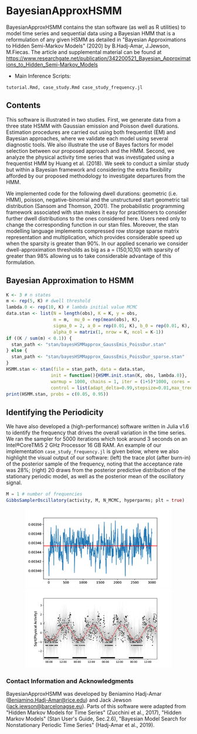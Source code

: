 # BayesianApproxHSMM

BayesianApproxHSMM contains the stan software (as well as R utilities) to model time series and sequential data using a  Bayesian  HMM that is a reformulation of any given HSMM as detailed in "Bayesian Approximations to Hidden Semi-Markov Models" (2020) by B.Hadj-Amar, J.Jewson, M.Fiecas. The article and supplemental material can be found at https://www.researchgate.net/publication/342200521_Bayesian_Approximations_to_Hidden_Semi-Markov_Models

* Main Inference Scripts:
```
tutorial.Rmd, case_study.Rmd case_study_frequency.jl
```



## Contents

This software is illustrated in two studies.  First, we generate data from a three state HSMM with Gaussian emission and Poisson dwell durations. Estimation procedures are carried out using both frequentist (EM) and Bayesian approaches, where we validate each model using several diagnostic tools. We also illustrate the use of Bayes factors for model selection between our proposed approach and the HMM. Second, we analyze the physical activity time series that was investigated using a frequentist HMM by Huang et al. (2018). We seek to conduct a similar study but within a Bayesian framework and considering the 
extra flexibility afforded by our proposed methodology to investigate departures from the HMM. 


We implemented code for the following dwell durations: geometric (i.e. HMM), poisson, negative-binomial and the unstructured start geometric tail distribution (Sansom and Thomson, 2001). The probabilistic programming framework associated with stan makes it easy for practitioners to consider further dwell distributions to the ones considered here. Users need only to change the corresponding function in our stan files. Moreover, the stan modelling language implements compressed row storage sparse matrix representation and multiplication, which provides considerable speed up when the sparsity is greater than 90%.
In our applied scenario we consider dwell-approximation thresholds as big as a = (150,10,10) with sparsity of greater than 98% allowing us to take considerable advantage of this formulation.

## Bayesian Approximation to HSMM 

```r
K <- 3 # n states 
m <- rep(5, K) # dwell threshold
lambda.0 <- rep(10, K) # lambda initial value MCMC
data.stan <- list(N = length(obs), K = K, y = obs,
                  m = m,  mu_0 = rep(mean(obs), K), 
                  sigma_0 = 2, a_0 = rep(0.01, K), b_0 = rep(0.01, K),
                  alpha_0 = matrix(1, nrow = K, ncol = K-1))
if ((K / sum(m) < 0.1)) {
  stan_path <- "stan/bayesHSMMapprox_GaussEmis_PoissDur.stan"
} else {
  stan_path <- "stan/bayesHSMMapprox_GaussEmis_PoissDur_sparse.stan"
}
HSMM.stan <- stan(file = stan_path, data = data.stan, 
                 init = function(){HSMM.init.stan(K, obs, lambda.0)}, 
                 warmup = 1000, chains = 1, iter = (1+5)*1000, cores = 1, 
                 control = list(adapt_delta=0.99,stepsize=0.01,max_treedepth = 20))
print(HSMM.stan, probs = c(0.05, 0.95))
```


## Identifying the Periodicity 

We have also developed a (high-performance) software written  in  Julia  v1.6  to identify the frequency that drives the overall variation in the  time series. We ran  the  sampler  for  5000 iterations  which took around 3 seconds on an Intel®CoreTMi5 2 GHz Processor 16 GB RAM. An example of our implementation `case_study_frequency.jl` is given below, where we also highlight the visual output of our software: (left) the trace plot (after burn-in) of the posterior sample of the frequency, noting that the acceptance rate was 28%; (right) 20 draws from the posterior predictive distribution of the stationary periodic model, as well as the posterior mean of the oscillatory signal.



```julia
M = 1 # number of frequencies
GibbsSamplerOscillatory(activity, M, N_MCMC, hyperparms; plt = true)
```

<p align="center">
<img src="https://github.com/Beniamino92/BayesianApproxHSMM/blob/master/figures/posterior_freq.png" width="400" heigth="400"/> <img src="https://github.com/Beniamino92/BayesianApproxHSMM/blob/master/figures/posterior_pred_freq.png" width="400" heigth="400"/>
</p>


### Contact Information and Acknowledgments

BayesianApproxHSMM was developed by Beniamino Hadj-Amar (Beniamino.Hadj-Amar@rice.edu) and Jack Jewson (jack.jewson@barcelonagse.eu). 
Parts of this software were adapted from "Hidden Markov Models for Time Series" (Zucchini et al., 2017), "Hidden Markov Models" (Stan User's Guide, Sec.2.6), "Bayesian Model Search for Nonstationary Periodic Time Series" (Hadj-Amar et al., 2019).



